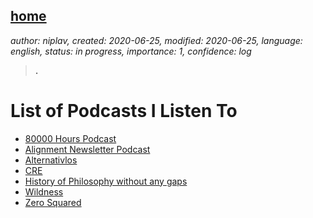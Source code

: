 [home](./index.md)
-------------------

*author: niplav, created: 2020-06-25, modified: 2020-06-25, language: english, status: in progress, importance: 1, confidence: log*

> __.__

List of Podcasts I Listen To
=============================

* [80000 Hours Podcast](https://80000hours.org/podcast/)
* [Alignment Newsletter Podcast](https://alignment-newsletter.libsyn.com/)
* [Alternativlos](https://alternativlos.org/)
* [CRE](https://cre.fm/)
* [History of Philosophy without any gaps](https://historyofphilosophy.net/)
* [Wildness](https://www.wildanimalinitiative.org/wildness)
* [Zero Squared](https://dietsoap.podomatic.com/)
